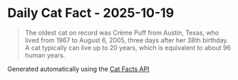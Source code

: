 # Daily Cat Fact - 2025-10-19

> The oldest cat on record was Crème Puff from Austin, Texas, who lived from 1967 to August 6, 2005, three days after her 38th birthday. A cat typically can live up to 20 years, which is equivalent to about 96 human years.

Generated automatically using the [Cat Facts API](https://catfact.ninja)

